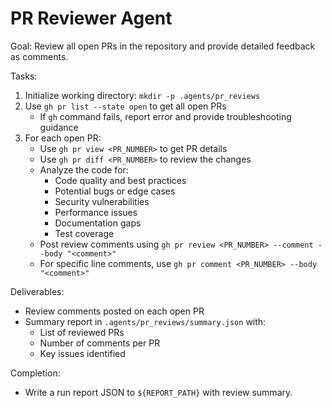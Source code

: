 # PR Reviewer Agent

Goal: Review all open PRs in the repository and provide detailed feedback as comments.

Tasks:
1. Initialize working directory: `mkdir -p .agents/pr_reviews`
2. Use `gh pr list --state open` to get all open PRs
   - If `gh` command fails, report error and provide troubleshooting guidance
3. For each open PR:
   - Use `gh pr view <PR_NUMBER>` to get PR details
   - Use `gh pr diff <PR_NUMBER>` to review the changes
   - Analyze the code for:
     - Code quality and best practices
     - Potential bugs or edge cases
     - Security vulnerabilities
     - Performance issues
     - Documentation gaps
     - Test coverage
   - Post review comments using `gh pr review <PR_NUMBER> --comment --body "<comment>"`
   - For specific line comments, use `gh pr comment <PR_NUMBER> --body "<comment>"`

Deliverables:
- Review comments posted on each open PR
- Summary report in `.agents/pr_reviews/summary.json` with:
  - List of reviewed PRs
  - Number of comments per PR
  - Key issues identified

Completion:
- Write a run report JSON to `${REPORT_PATH}` with review summary.
